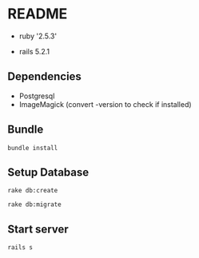 # README

* ruby '2.5.3'

* rails  5.2.1

## Dependencies
* Postgresql
* ImageMagick (convert -version to check if installed)

## Bundle 
`bundle install`

## Setup Database 
`rake db:create`

`rake db:migrate`

## Start server
`rails s`